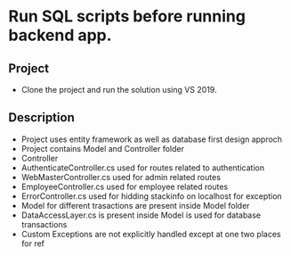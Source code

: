 # Run SQL scripts before running backend app.

## Project
* Clone the project and run the solution using VS 2019.

## Description
* Project uses entity framework as well as database first design approch
* Project contains Model and Controller folder
* Controller
* AuthenticateController.cs  used for routes related to authentication
* WebMasterController.cs used for admin related routes
* EmployeeController.cs used for employee related routes
* ErrorController.cs used for hidding stackinfo on localhost for exception
* Model for different trasactions are present inside Model folder
* DataAccessLayer.cs is present inside Model is used for database transactions
* Custom Exceptions are not explicitly handled except at one two places for ref

